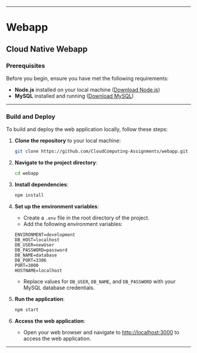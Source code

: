 
---


# Webapp

## Cloud Native Webapp

### Prerequisites
Before you begin, ensure you have met the following requirements:

- **Node.js** installed on your local machine ([Download Node.js](https://nodejs.org/))
- **MySQL** installed and running ([Download MySQL](https://dev.mysql.com/downloads/))

---

### Build and Deploy

To build and deploy the web application locally, follow these steps:

1. **Clone the repository** to your local machine:
    ```bash
    git clone https://github.com/CloudComputing-Assignments/webapp.git
    ```

2. **Navigate to the project directory**:
    ```bash
    cd webapp
    ```

3. **Install dependencies**:
    ```bash
    npm install
    ```

4. **Set up the environment variables**:

    - Create a `.env` file in the root directory of the project.
    - Add the following environment variables:

    ```plaintext
    ENVIRONMENT=development
    DB_HOST=localhost
    DB_USER=newUser
    DB_PASSWORD=password
    DB_NAME=database
    DB_PORT=3306
    PORT=3000
    HOSTNAME=localhost
    ```

    - Replace values for `DB_USER`, `DB_NAME`, and `DB_PASSWORD` with your MySQL database credentials.

5. **Run the application**:
    ```bash
    npm start
    ```

6. **Access the web application**:

    - Open your web browser and navigate to [http://localhost:3000](http://localhost:3000) to access the web application.

---